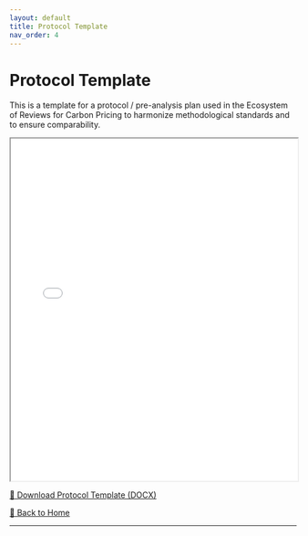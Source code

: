 ```yaml
---
layout: default
title: Protocol Template
nav_order: 4
---
```


# Protocol Template
This is a template for a protocol / pre-analysis plan used in the Ecosystem of Reviews for Carbon Pricing to harmonize methodological standards and to ensure comparability.

<iframe src="/assets/docx/Protocol_template_v1.1.pdf" width="100%" height="600px"></iframe>

[📄 Download Protocol Template (DOCX)](/assets/docx/Protocol_template_v1.1.docx)

[🔄 Back to Home](index.md)

---
